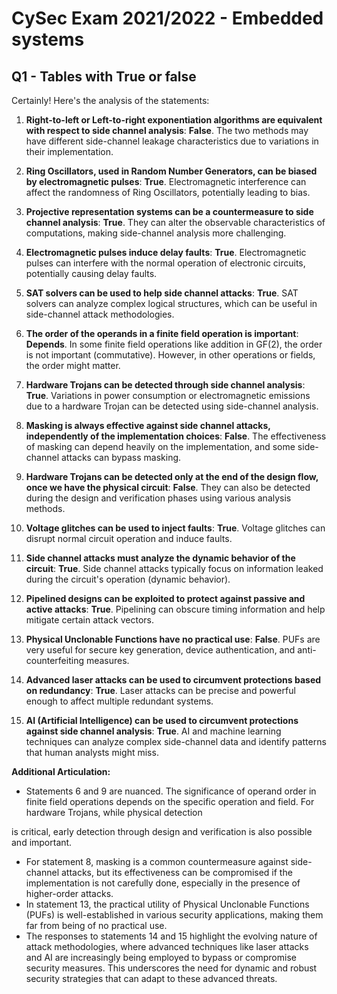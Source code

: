 # CySec Exam 2021/2022 - Embedded systems

## Q1 - Tables with True or false

Certainly! Here's the analysis of the statements:

1. **Right-to-left or Left-to-right exponentiation algorithms are equivalent with respect to side channel analysis**: **False**. The two methods may have different side-channel leakage characteristics due to variations in their implementation.

2. **Ring Oscillators, used in Random Number Generators, can be biased by electromagnetic pulses**: **True**. Electromagnetic interference can affect the randomness of Ring Oscillators, potentially leading to bias.

3. **Projective representation systems can be a countermeasure to side channel analysis**: **True**. They can alter the observable characteristics of computations, making side-channel analysis more challenging.

4. **Electromagnetic pulses induce delay faults**: **True**. Electromagnetic pulses can interfere with the normal operation of electronic circuits, potentially causing delay faults.

5. **SAT solvers can be used to help side channel attacks**: **True**. SAT solvers can analyze complex logical structures, which can be useful in side-channel attack methodologies.

6. **The order of the operands in a finite field operation is important**: **Depends**. In some finite field operations like addition in GF(2), the order is not important (commutative). However, in other operations or fields, the order might matter.

7. **Hardware Trojans can be detected through side channel analysis**: **True**. Variations in power consumption or electromagnetic emissions due to a hardware Trojan can be detected using side-channel analysis.

8. **Masking is always effective against side channel attacks, independently of the implementation choices**: **False**. The effectiveness of masking can depend heavily on the implementation, and some side-channel attacks can bypass masking.

9. **Hardware Trojans can be detected only at the end of the design flow, once we have the physical circuit**: **False**. They can also be detected during the design and verification phases using various analysis methods.

10. **Voltage glitches can be used to inject faults**: **True**. Voltage glitches can disrupt normal circuit operation and induce faults.

11. **Side channel attacks must analyze the dynamic behavior of the circuit**: **True**. Side channel attacks typically focus on information leaked during the circuit's operation (dynamic behavior).

12. **Pipelined designs can be exploited to protect against passive and active attacks**: **True**. Pipelining can obscure timing information and help mitigate certain attack vectors.

13. **Physical Unclonable Functions have no practical use**: **False**. PUFs are very useful for secure key generation, device authentication, and anti-counterfeiting measures.

14. **Advanced laser attacks can be used to circumvent protections based on redundancy**: **True**. Laser attacks can be precise and powerful enough to affect multiple redundant systems.

15. **AI (Artificial Intelligence) can be used to circumvent protections against side channel analysis**: **True**. AI and machine learning techniques can analyze complex side-channel data and identify patterns that human analysts might miss.

**Additional Articulation:**

- Statements 6 and 9 are nuanced. The significance of operand order in finite field operations depends on the specific operation and field. For hardware Trojans, while physical detection

 is critical, early detection through design and verification is also possible and important.
- For statement 8, masking is a common countermeasure against side-channel attacks, but its effectiveness can be compromised if the implementation is not carefully done, especially in the presence of higher-order attacks.
- In statement 13, the practical utility of Physical Unclonable Functions (PUFs) is well-established in various security applications, making them far from being of no practical use.
- The responses to statements 14 and 15 highlight the evolving nature of attack methodologies, where advanced techniques like laser attacks and AI are increasingly being employed to bypass or compromise security measures. This underscores the need for dynamic and robust security strategies that can adapt to these advanced threats.
